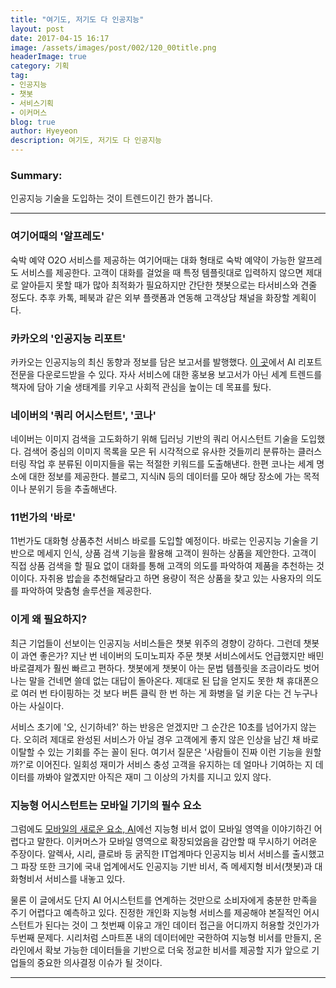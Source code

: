 ```yaml
---
title: "여기도, 저기도 다 인공지능"
layout: post
date: 2017-04-15 16:17
image: /assets/images/post/002/120_00title.png
headerImage: true
category: 기획
tag:
- 인공지능
- 챗봇
- 서비스기획
- 이커머스
blog: true
author: Hyeyeon
description: 여기도, 저기도 다 인공지능
---
```


### Summary:

인공지능 기술을 도입하는 것이 트렌드이긴 한가 봅니다.

---

### 여기어때의 '알프레도'

숙박 예약 O2O 서비스를 제공하는 여기어때는 대화 형태로 숙박 예약이 가능한 알프레도 서비스를 제공한다. 고객이 대화를 걸었을 때 특정 템플릿대로 입력하지 않으면 제대로 알아듣지 못할 때가 많아 최적화가 필요하지만 간단한 챗봇으로는 타서비스와 견줄 정도다. 추후 카톡, 페북과 같은 외부 플랫폼과 연동해 고객상담 채널을 화장할 계획이다.

### 카카오의 '인공지능 리포트'

카카오는 인공지능의 최신 동향과 정보를 담은 보고서를 발행했다. [이 곳](https://brunch.co.kr/@kakao-it/51)에서 AI 리포트 전문을 다운로드받을 수 있다. 자사 서비스에 대한 홍보용 보고서가 아닌 세계 트렌드를 책자에 담아 기술 생태계를 키우고 사회적 관심을 높이는 데 목표를 뒀다.

### 네이버의 '쿼리 어시스턴트', '코나'

네이버는 이미지 검색을 고도화하기 위해 딥러닝 기반의 쿼리 어시스턴트 기술을 도입했다. 검색어 중심의 이미지 목록을 모은 뒤 시각적으로 유사한 것들끼리 분류하는 클러스터링 작업 후 분류된 이미지들을 묶는 적절한 키워드를 도출해낸다. 한편 코나는 세계 명소에 대한 정보를 제공한다. 블로그, 지식iN 등의 데이터를 모아 해당 장소에 가는 목적이나 분위기 등을 추출해낸다.

### 11번가의 '바로'

11번가도 대화형 상품추천 서비스 바로를 도입할 예정이다. 바로는 인공지능 기술을 기반으로 메세지 인식, 상품 검색 기능을 활용해 고객이 원하는 상품을 제안한다. 고객이 직접 상품 검색을 할 필요 없이 대화를 통해 고객의 의도를 파악하여 제품을 추천하는 것이이다. 자취용 밥솥을 추천해달라고 하면 용량이 적은 상품을 찾고 있는 사용자의 의도를 파악하여 맞춤형 솔루션을 제공한다.

### 이게 왜 필요하지?

최근 기업들이 선보이는 인공지능 서비스들은 챗봇 위주의 경향이 강하다. 그런데 챗봇이 과연 좋은가? 지난 번 네이버의 도미노피자 주문 챗봇 서비스에서도 언급했지만 배민 바로결제가 훨씬 빠르고 편하다. 챗봇에게 챗봇이 아는 문법 템플릿을 조금이라도 벗어나는 말을 건네면 쓸데 없는 대답이 돌아온다. 제대로 된 답을 얻지도 못한 채 휴대폰으로 여러 번 타이핑하는 것 보다 버튼 클릭 한 번 하는 게 화병을 덜 키운 다는 건 누구나 아는 사실이다.

서비스 초기에 '오, 신기하네?' 하는 반응은 얻겠지만 그 순간은 10초를 넘어가지 않는다. 오히려 제대로 완성된 서비스가 아닐 경우 고객에게 좋지 않은 인상을 남긴 채 바로 이탈할 수 있는 기회를 주는 꼴이 된다. 여기서 질문은 '사람들이 진짜 이런 기능을 원할까?'로 이어진다. 일회성 재미가 서비스 충성 고객을 유지하는 데 얼마나 기여하는 지 데이터를 까봐야 알곘지만 아직은 재미 그 이상의 가치를 지니고 있지 않다.

### 지능형 어시스턴트는 모바일 기기의 필수 요소

그럼에도 [모바일의 새로운 요소, AI](http://slownews.kr/62896)에선 지능형 비서 없이 모바일 영역을 이야기하긴 어렵다고 말한다. 이커머스가 모바일 영역으로 확장되었음을 감안할 때 무시하기 어려운 주장이다. 알렉사, 시리, 클로바 등 굵직한 IT업계마다 인공지능 비서 서비스를 출시했고 그 파장 또한 크기에 국내 업계에서도 인공지능 기반 비서, 즉 메세지형 비서(챗봇)과 대화형비서 서비스를 내놓고 있다.

물론 이 글에서도 단지 AI 어시스턴트를 연계하는 것만으로 소비자에게 충분한 만족을 주기 어렵다고 예측하고 있다. 진정한 개인화 지능형 서비스를 제공해야 본질적인 어시스턴트가 된다는 것이 그 첫번째 이유고 개인 데이터 접근을 어디까지 허용할 것인가가 두번째 문제다. 시리처럼 스마트폰 내의 데이터에만 국한하여 지능형 비서를 만들지, 온라인에서 확보 가능한 데이터들을 기반으로 더욱 정교한 비서를 제공할 지가 앞으로 기업들의 중요한 의사결정 이슈가 될 것이다.


---
